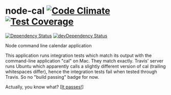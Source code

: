 # node-cal [![Code Climate](https://codeclimate.com/github/johnwquarles/node-cal/badges/gpa.svg)](https://codeclimate.com/github/johnwquarles/node-cal) [![Test Coverage](https://codeclimate.com/github/johnwquarles/node-cal/badges/coverage.svg)](https://codeclimate.com/github/johnwquarles/node-cal/coverage)

[![Dependency Status](https://david-dm.org/johnwquarles/node-cal.svg)](https://david-dm.org/johnwquarles/node-cal) [![devDependency Status](https://david-dm.org/johnwquarles/node-cal/dev-status.svg)](https://david-dm.org/johnwquarles/node-cal#info=devDependencies)

Node command line calendar application

This application runs integration tests which match its output with the command-line application "cal" on Mac. They match exactly. Travis' server runs Ubuntu which apparently calls a slightly different version of cal (trailing whitespaces differ), hence the integration tests fail when tested through Travis. So no "build passing" badge for now.

Actually, you know what?
[[It passes!](https://img.shields.io/travis/joyent/node/v0.6.svg)]
